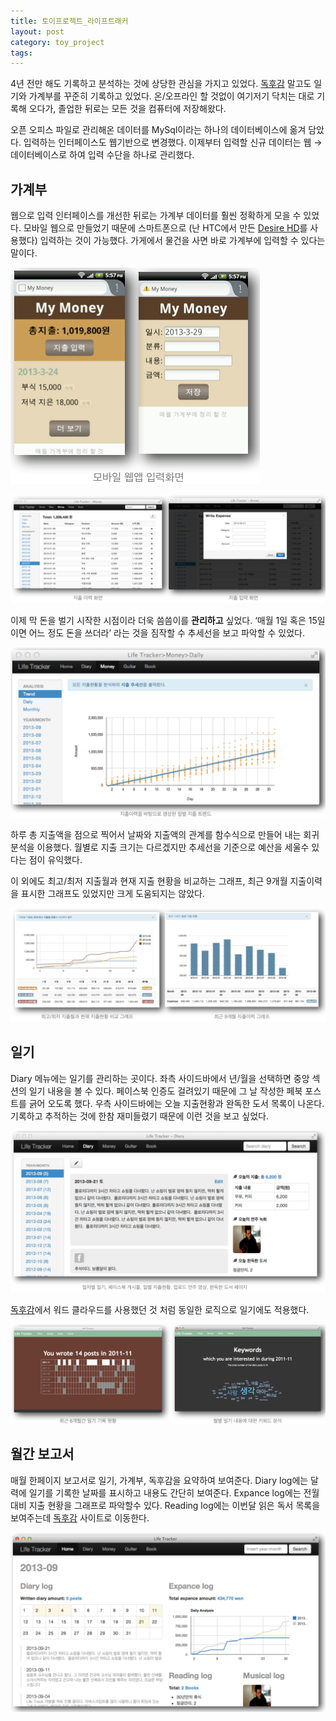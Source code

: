 ```yaml
---
title: 토이프로젝트_라이프트래커
layout: post
category: toy_project
tags:
---
```


4년 전만 해도 기록하고 분석하는 것에 상당한 관심을 가지고 있었다. [독후감]() 말고도 일기와 가계부를 꾸준히 기록하고 있었다. 온/오프라인 할 것없이 여기저기 닥치는 대로 기록해 오다가, 졸업한 뒤로는 모든 것을 컴퓨터에 저장해왔다.

오픈 오피스 파일로 관리해온 데이터를 MySql이라는 하나의 데이터베이스에 옮겨 담았다. 입력하는 인터페이스도 웹기반으로 변경했다. 이제부터 입력할 신규 데이터는 웹 → 데이터베이스로 하여 입력 수단을 하나로 관리했다.

## 가계부

웹으로 입력 인터페이스를 개선한 뒤로는 가계부 데이터를 훨씬 정확하게 모을 수 있었다. 모바일 웹으로 만들었기 때문에 스마트폰으로 (난 HTC에서 만든 [Desire HD](http://www.gsmarena.com/htc_desire_hd-3468.php)를 사용했다) 입력하는 것이 가능했다. 가게에서 물건을 사면 바로 가계부에 입력할 수 있다는 말이다.

![모바일 가계부 입력 화면](/assets/imgs/2017/01/life-tracker01.png)

![데스크탑 가계부 입력 화면](/assets/imgs/2017/01/life-tracker02.png)

이제 막 돈을 벌기 시작한 시점이라 더욱 씀씀이를 **관리하고** 싶었다. ‘매월 1일 혹은 15일이면 어느 정도 돈을 쓰더라’ 라는 것을 짐작할 수 추세선을 보고 파악할 수 있었다.

![지출 트랜드](/assets/imgs/2017/01/life-tracker03.png)

하루 총 지출액을 점으로 찍어서 날짜와 지출액의 관계를 함수식으로 만들어 내는 회귀분석을 이용했다. 월별로 지출 크기는 다르겠지만 추세선을 기준으로 예산을 세울수 있다는 점이 유익했다.

이 외에도 최고/최저 지출월과 현재 지출 현황을 비교하는 그래프, 최근 9개월 지출이력을 표시한 그래프도 있었지만 크게 도움되지는 않았다.

![지출 분석 그래프](/assets/imgs/2017/01/life-tracker04.png)

## 일기
Diary 메뉴에는 일기를 관리하는 곳이다. 좌측 사이드바에서 년/월을 선택하면 중앙 섹션의 일기 내용을 볼 수 있다. 페이스북 인증도 걸려있기 때문에 그 날 작성한 페북 포스트를 긁어 오도록 했다. 우측 사이드바에는 오늘 지출현황과 완독한 도서 목록이 나온다. 기록하고 추적하는 것에 한참 재미들렸기 때문에 이런 것을 보고 싶었다.

![일기 메뉴](/assets/imgs/2017/01/life-tracker05.png)

[독후감](/toy_project/2017/01/09/reading-book.html)에서 워드 클라우드를 사용했던 것 처럼 동일한 로직으로 일기에도 적용했다.

![일기내용 분석](/assets/imgs/2017/01/life-tracker06.png)

## 월간 보고서
매월 한페이지 보고서로 일기, 가계부, 독후감을 요약하여 보여준다. Diary log에는 달력에 일기를 기록한 날짜를 표시하고 내용도 간단히 보여준다. Expance log에는 전월대비 지출 현황을 그래프로 파악할수 있다. Reading log에는 이번달 읽은 독서 목록을 보여주는데 [독후감](/toy_project/2017/01/09/reading-book.html) 사이트로 이동한다.

![월간 보고서](/assets/imgs/2017/01/life-tracker07.png)
